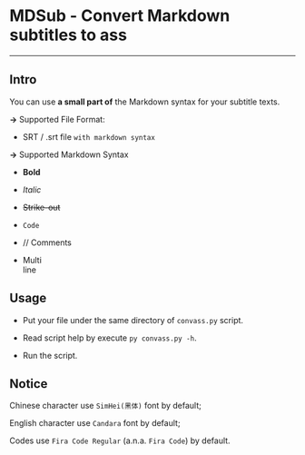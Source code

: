 # MDSub - Convert Markdown subtitles to ass

--------------

## Intro

You can use **a small part of** the Markdown syntax for your subtitle texts.

**->** Supported File Format:

- SRT / .srt file `with markdown syntax`

**->** Supported Markdown Syntax

- **Bold**

- *Italic*

- ~~Strike-out~~

- `Code`

- // Comments

- Multi  
line

## Usage

- Put your file under the same directory of `convass.py` script.

- Read script help by execute `py convass.py -h`.

- Run the script.

## Notice

Chinese character use `SimHei(黑体)` font by default;

English character use `Candara` font by default;

Codes use `Fira Code Regular` (a.n.a. `Fira Code`) by default.